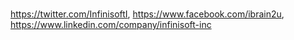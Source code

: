 [](https://www.youtube.com/channel/UCRBMFiJPjhxU1ME-iETnkKw)              
    https://twitter.com/InfinisoftI,
      https://www.facebook.com/ibrain2u,
        https://www.linkedin.com/company/infinisoft-inc
